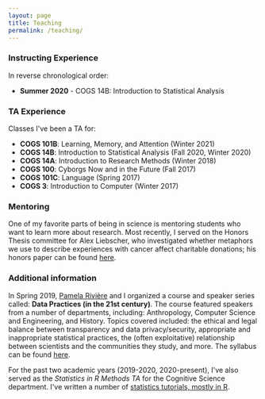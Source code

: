 ```yaml
---
layout: page
title: Teaching
permalink: /teaching/
---
```



### Instructing Experience

In reverse chronological order:

- **Summer 2020** - COGS 14B: Introduction to Statistical Analysis 


### TA Experience

Classes I've been a TA for:

- **COGS 101B**: Learning, Memory, and Attention (Winter 2021)   
- **COGS 14B**: Introduction to Statistical Analysis (Fall 2020, Winter 2020)  
- **COGS 14A**: Introduction to Research Methods (Winter 2018)  
- **COGS 100**: Cyborgs Now and in the Future (Fall 2017)  
- **COGS 101C**: Language (Spring 2017)  
- **COGS 3**: Introduction to Computer (Winter 2017) 

### Mentoring

One of my favorite parts of being in science is mentoring students who want to learn more about research. Most recently, I served on the Honors Thesis committee for Alex Liebscher, who investigated whether metaphors we use to describe experiences with cancer affect charitable donations; his honors paper can be found [here](https://cogsci.ucsd.edu/undergraduates/honors-program/Liebscher,-Alex_Thesis---Metaphors-on-Charitable-Donations.pdf).  


### Additional information

In Spring 2019, [Pamela Rivière](https://pdrivier.github.io/about/) and I organized a course and speaker series called: **Data Practices (in the 21st century)**. The course featured speakers from a number of departments, including: Anthropology, Computer Science and Engineering, and History. Topics covered included: the ethical and legal balance between transparency and data privacy/security, appropriate and inappropriate statistical practices, the (often exploitative) relationship between scientists and the communities they study, and more. The syllabus can be found [here](https://cogs200sp2019.wordpress.com/2019/03/30/syllabus/).

For the past two academic years (2019-2020, 2020-present), I've also served as the *Statistics in R Methods TA* for the Cognitive Science department. I've written a number of [statistics tutorials, mostly in R](https://seantrott.github.io/stats/). 